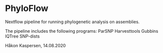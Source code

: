 # PhyloFlow
Nextflow pipeline for running phylogenetic analysis on assemblies.

The pipeline includes the following programs:
ParSNP
Harvesttools
Gubbins
IQTree
SNP-dists

Håkon Kaspersen,
14.08.2020
